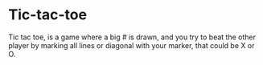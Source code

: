 # Tic-tac-toe
Tic tac toe, is a game where a big # is drawn, and you try to beat the other player by marking all lines or diagonal with your marker, that could be X or O. 
